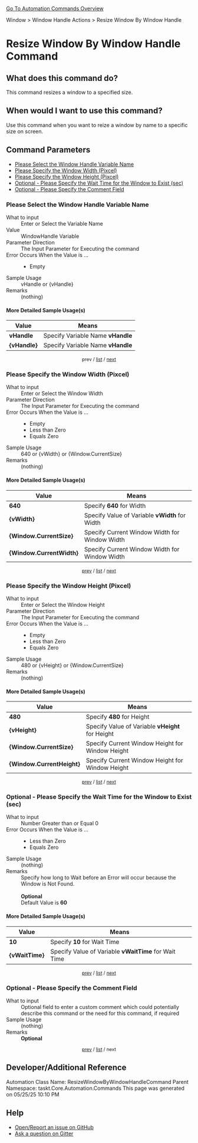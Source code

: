<!--TITLE: Resize Window By Window Handle Command -->
<!-- SUBTITLE: a command in the Window group. -->
[Go To Automation Commands Overview](/automation-commands.md)


Window &gt; Window Handle Actions &gt; Resize Window By Window Handle


# Resize Window By Window Handle Command


## What does this command do?
This command resizes a window to a specified size.


## When would I want to use this command?
Use this command when you want to reize a window by name to a specific size on screen.


<a id="param_list"></a>
## Command Parameters
- [Please Select the Window Handle Variable Name](#param_0)
- [Please Specify the Window Width (Pixcel)](#param_1)
- [Please Specify the Window Height (Pixcel)](#param_2)
- [Optional - Please Specify the Wait Time for the Window to Exist (sec)](#param_3)
- [Optional - Please Specify the Comment Field](#param_4)


<a id="param_0"></a>
### Please Select the Window Handle Variable Name


<dl>
<dt>What to input</dt><dd>Enter or Select the Variable Name</dd>
<dt>Value</dt><dd>WindowHandle Variable</dd>
<dt>Parameter Direction</dt><dd>The Input Parameter for Executing the command</dd>
<dt>Error Occurs When the Value is ...</dt><dd><ul>
<li>Empty</li>
</ul></dd>
<dt>Sample Usage</dt><dd>vHandle or {vHandle}</dd>
<dt>Remarks</dt><dd>(nothing)</dd>
</dl>




#### More Detailed Sample Usage(s)
| Value | Means |
|---|---|
| <strong>vHandle</strong> | Specify Variable Name **vHandle** |
| <strong>{vHandle}</strong> | Specify Variable Name **vHandle** |


<div style="font-size: 90%; text-align: center">


prev / [list](#param_list) / [next](#param_1)


</div>


<a id="param_1"></a>
### Please Specify the Window Width (Pixcel)


<dl>
<dt>What to input</dt><dd>Enter or Select the Window Width</dd>
<dt>Parameter Direction</dt><dd>The Input Parameter for Executing the command</dd>
<dt>Error Occurs When the Value is ...</dt><dd><ul>
<li>Empty</li>
<li>Less than Zero</li>
<li>Equals Zero</li>
</ul></dd>
<dt>Sample Usage</dt><dd>640 or {vWidth} or {Window.CurrentSize}</dd>
<dt>Remarks</dt><dd>(nothing)</dd>
</dl>




#### More Detailed Sample Usage(s)
| Value | Means |
|---|---|
| <strong>640</strong> | Specify **640** for Width |
| <strong>{vWidth}</strong> | Specify Value of Variable **vWidth** for Width |
| <strong>{Window.CurrentSize}</strong> | Specify Current Window Width for Window Width |
| <strong>{Window.CurrentWidth}</strong> | Specify Current Window Width for Window Width |


<div style="font-size: 90%; text-align: center">


[prev](#param_1) / [list](#param_list) / [next](#param_2)


</div>


<a id="param_2"></a>
### Please Specify the Window Height (Pixcel)


<dl>
<dt>What to input</dt><dd>Enter or Select the Window Height</dd>
<dt>Parameter Direction</dt><dd>The Input Parameter for Executing the command</dd>
<dt>Error Occurs When the Value is ...</dt><dd><ul>
<li>Empty</li>
<li>Less than Zero</li>
<li>Equals Zero</li>
</ul></dd>
<dt>Sample Usage</dt><dd>480 or {vHeight} or {Window.CurrentSize}</dd>
<dt>Remarks</dt><dd>(nothing)</dd>
</dl>




#### More Detailed Sample Usage(s)
| Value | Means |
|---|---|
| <strong>480</strong> | Specify **480** for Height |
| <strong>{vHeight}</strong> | Specify Value of Variable **vHeight** for Height |
| <strong>{Window.CurrentSize}</strong> | Specify Current Window Height for Window Height |
| <strong>{Window.CurrentHeight}</strong> | Specify Current Window Height for Window Height |


<div style="font-size: 90%; text-align: center">


[prev](#param_2) / [list](#param_list) / [next](#param_3)


</div>


<a id="param_3"></a>
### Optional - Please Specify the Wait Time for the Window to Exist (sec)


<dl>
<dt>What to input</dt><dd>Number Greater than or Equal 0</dd>
<dt>Error Occurs When the Value is ...</dt><dd><ul>
<li>Less than Zero</li>
<li>Equals Zero</li>
</ul></dd>
<dt>Sample Usage</dt><dd>(nothing)</dd>
<dt>Remarks</dt><dd>Specify how long to Wait before an Error will occur because the Window is Not Found.<br><br>
<strong>Optional</strong><br>Default Value is <strong>60</strong></dd>
</dl>




#### More Detailed Sample Usage(s)
| Value | Means |
|---|---|
| <strong>10</strong> | Specify **10** for Wait Time |
| <strong>{vWaitTime}</strong> | Specify Value of Variable **vWaitTime** for Wait Time |


<div style="font-size: 90%; text-align: center">


[prev](#param_3) / [list](#param_list) / [next](#param_4)


</div>


<a id="param_4"></a>
### Optional - Please Specify the Comment Field


<dl>
<dt>What to input</dt><dd>Optional field to enter a custom comment which could potentially describe this command or the need for this command, if required</dd>
<dt>Sample Usage</dt><dd>(nothing)</dd>
<dt>Remarks</dt><dd><strong>Optional</strong><br></dd>
</dl>




<div style="font-size: 90%; text-align: center">


[prev](#param_4) / [list](#param_list) / next


</div>


## Developer/Additional Reference
Automation Class Name: ResizeWindowByWindowHandleCommand
Parent Namespace: taskt.Core.Automation.Commands
This page was generated on 05/25/25 10:10 PM


## Help
- [Open/Report an issue on GitHub](https://github.com/rcktrncn/taskt/issues/new)
- [Ask a question on Gitter](https://gitter.im/taskt-rpa/Lobby)
